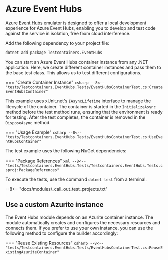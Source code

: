 # Azure Event Hubs

Azure [Event Hubs](https://learn.microsoft.com/en-us/azure/event-hubs/overview-emulator) emulator⁠ is designed to offer a local development experience for Azure Event Hubs⁠, enabling you to develop and test code against the service in isolation, free from cloud interference.

Add the following dependency to your project file:

```shell title="NuGet"
dotnet add package Testcontainers.EventHubs
```

You can start an Azure Event Hubs container instance from any .NET application. Here, we create different container instances and pass them to the base test class. This allows us to test different configurations.

=== "Create Container Instance"
    ```csharp
    --8<-- "tests/Testcontainers.EventHubs.Tests/EventHubsContainerTest.cs:CreateEventHubsContainer"
    ```

This example uses xUnit.net's `IAsyncLifetime` interface to manage the lifecycle of the container. The container is started in the `InitializeAsync` method before the test method runs, ensuring that the environment is ready for testing. After the test completes, the container is removed in the `DisposeAsync` method.

=== "Usage Example"
    ```csharp
    --8<-- "tests/Testcontainers.EventHubs.Tests/EventHubsContainerTest.cs:UseEventHubsContainer"
    ```

The test example uses the following NuGet dependencies:

=== "Package References"
    ```xml
    --8<-- "tests/Testcontainers.EventHubs.Tests/Testcontainers.EventHubs.Tests.csproj:PackageReferences"
    ```

To execute the tests, use the command `dotnet test` from a terminal.

--8<-- "docs/modules/_call_out_test_projects.txt"

## Use a custom Azurite instance

The Event Hubs module depends on an Azurite container instance. The module automatically creates and configures the necessary resources and connects them. If you prefer to use your own instance, you can use the following method to configure the builder accordingly:

=== "Reuse Existing Resources"
    ```csharp
    --8<-- "tests/Testcontainers.EventHubs.Tests/EventHubsContainerTest.cs:ReuseExistingAzuriteContainer"
    ```
